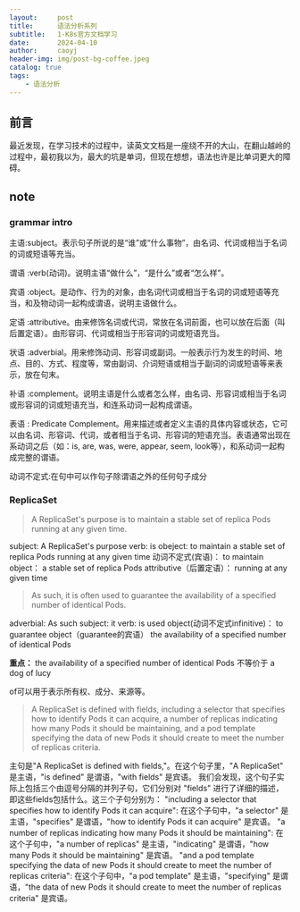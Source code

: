 ```yaml
---
layout:     post
title:      语法分析系列
subtitle:   1-K8s官方文档学习
date:       2024-04-10
author:     caoyj
header-img: img/post-bg-coffee.jpeg
catalog: true
tags:
    - 语法分析
---
```


## 前言

最近发现，在学习技术的过程中，读英文文档是一座绕不开的大山，在翻山越岭的过程中，最初我以为，最大的坑是单词，但现在想想，语法也许是比单词更大的障碍。

## note

### grammar intro

主语:subject。表示句子所说的是“谁”或“什么事物”，由名词、代词或相当于名词的词或短语等充当。

谓语 :verb(动词)。说明主语“做什么”，“是什么”或者“怎么样”。

宾语 :object。是动作、行为的对象，由名词代词或相当于名词的词或短语等充当，和及物动词一起构成谓语，说明主语做什么。

定语 :attributive。由来修饰名词或代词，常放在名词前面，也可以放在后面（叫后置定语）。由形容词、代词或相当于形容词的词或短语充当。

状语 :adverbial。用来修饰动词、形容词或副词。一般表示行为发生的时间、地点、目的、方式、程度等，常由副词、介词短语或相当于副词的词或短语等来表示，放在句末。

补语 :complement。说明主语是什么或者怎么样，由名词、形容词或相当于名词或形容词的词或短语充当，和连系动词一起构成谓语。

表语 : Predicate Complement。用来描述或者定义主语的具体内容或状态，它可以由名词、形容词、代词，或者相当于名词、形容词的短语充当。表语通常出现在系动词之后（如：is, are, was, were, appear, seem, look等），和系动词一起构成完整的谓语。

动词不定式:在句中可以作句子除谓语之外的任何句子成分

### ReplicaSet

>A ReplicaSet's purpose is to maintain a stable set of replica Pods running at any given time.

subject:
   A ReplicaSet's purpose
verb:
   is
obeject:
    to maintain a stable set of replica Pods running at any given time
    动词不定式(宾语)：
        to maintain
    object：
        a stable set of replica Pods
    attributive（后置定语）：
        running at any given time
> As such, it is often used to guarantee the availability of a specified number of identical Pods.

adverbial:
    As such
subject:
    it
verb:
    is used 
object(动词不定式infinitive)：
    to guarantee 
object（guarantee的宾语）
    the availability of a specified number of identical Pods

**重点：**
the availability of a specified number of identical Pods 不等价于 a dog of lucy


of可以用于表示所有权、成分、来源等。


>A ReplicaSet is defined with fields, including a selector that specifies how to identify Pods it can acquire, a number of replicas indicating how many Pods it should be maintaining, and a pod template specifying the data of new Pods it should create to meet the number of replicas criteria. 

主句是"A ReplicaSet is defined with fields,"。在这个句子里，"A ReplicaSet" 是主语，"is defined" 是谓语，"with fields" 是宾语。
我们会发现，这个句子实际上包括三个由逗号分隔的并列子句，它们分别对 "fields" 进行了详细的描述，即这些fields包括什么。这三个子句分别为：
"including a selector that specifies how to identify Pods it can acquire": 在这个子句中，"a selector" 是主语，"specifies" 是谓语，"how to identify Pods it can acquire" 是宾语。
"a number of replicas indicating how many Pods it should be maintaining": 在这个子句中，"a number of replicas" 是主语，"indicating" 是谓语，"how many Pods it should be maintaining" 是宾语。
"and a pod template specifying the data of new Pods it should create to meet the number of replicas criteria": 在这个子句中，"a pod template" 是主语，"specifying" 是谓语，"the data of new Pods it should create to meet the number of replicas criteria" 是宾语。





    








